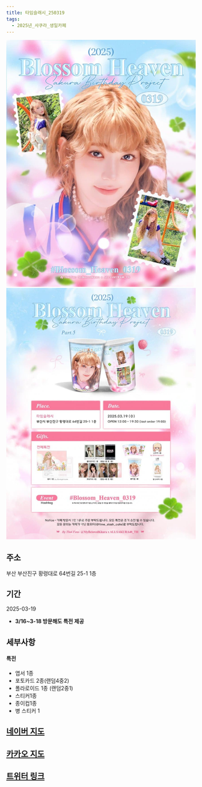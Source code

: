 ```yaml
---
title: 타임슬래시_250319
tags:
  - 2025년_사쿠라_생일카페
---
```


<img src="/assets/1741091949.jpg"/>
<img src="/assets/1741091949 (1).jpg"/>

## 주소
부산 부산진구 황령대로 64번길 25-1 1층


## 기간
2025-03-19
* **3/16~3-18 방문해도 특전 제공**

## 세부사항

#### 특전
- 엽서 1종
- 포토카드 2종(랜덤4중2)
- 폴라로이드 1종 (랜덤2중1)
- 스티커1종
- 종이컵1종
- 병 스티커 1


## [네이버 지도](https://naver.me/5A3R9IjX)
## [카카오 지도](https://place.map.kakao.com/1261689983)
## [트위터 링크](https://x.com/mybelovedkkura/status/1894553020282863893?t=WD93TVi3ImoD2BmMA_qIHA&s=19)

